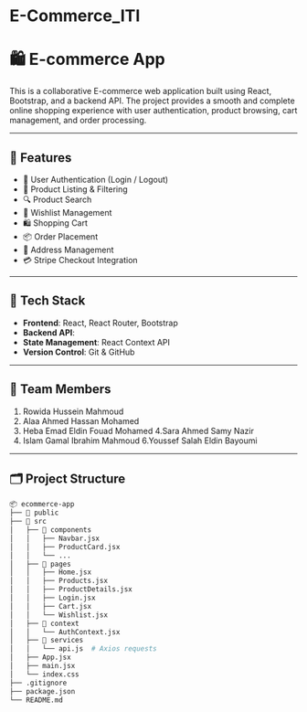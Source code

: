 # E-Commerce_ITI
# 🛍️  E-commerce App

This is a collaborative E-commerce web application built using React, Bootstrap, and a backend API. The project provides a smooth and complete online shopping experience with user authentication, product browsing, cart management, and order processing.

---

## 🚀 Features

- 👤 User Authentication (Login / Logout)
- 🛒 Product Listing & Filtering
- 🔍 Product Search
- 💖 Wishlist Management
- 🛍️ Shopping Cart
- 📦 Order Placement
- 🧾 Address Management
- 💳 Stripe Checkout Integration

---

## 🧱 Tech Stack

- **Frontend**: React, React Router, Bootstrap
- **Backend API**:
- **State Management**: React Context API
- **Version Control**: Git & GitHub

---

## 👥 Team Members

1. Rowida Hussein Mahmoud
2. Alaa Ahmed Hassan Mohamed
3. Heba Emad Eldin Fouad Mohamed
4.Sara Ahmed Samy Nazir
5. Islam Gamal Ibrahim Mahmoud 
6.Youssef Salah Eldin Bayoumi 


---

## 🗂️ Project Structure

```bash
📦 ecommerce-app
├── 📁 public
├── 📁 src
│   ├── 📁 components
│   │   ├── Navbar.jsx
│   │   ├── ProductCard.jsx
│   │   └── ...
│   ├── 📁 pages
│   │   ├── Home.jsx
│   │   ├── Products.jsx
│   │   ├── ProductDetails.jsx
│   │   ├── Login.jsx
│   │   ├── Cart.jsx
│   │   └── Wishlist.jsx
│   ├── 📁 context
│   │   └── AuthContext.jsx
│   ├── 📁 services
│   │   └── api.js  # Axios requests
│   ├── App.jsx
│   ├── main.jsx
│   └── index.css
├── .gitignore
├── package.json
└── README.md
